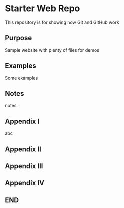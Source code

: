 # Starter Web Repo

This repository is for showing how Git and GitHub work

## Purpose

Sample website with plenty of files for demos

## Examples

Some examples

## Notes

notes

## Appendix I

abc

## Appendix II

## Appendix III

## Appendix IV

## END
